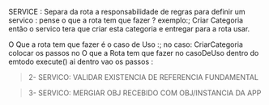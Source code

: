 SERVICE : Separa da rota a responsabilidade de regras
para definir um servico : pense o que a rota tem que fazer ? exemplo:; Criar Categoria
então o servico tera que criar esta categoria e entregar para a rota usar.

O Que a rota tem que fazer é o caso de Uso :; no caso: CriarCategoria
colocar os passos no O que a Rota tem que fazer no casoDeUso dentro do emtodo execute()
ai dentro vao os passos :
> 2- SERVICO: VALIDAR EXISTENCIA DE REFERENCIA FUNDAMENTAL

> 3- SERVICO: MERGIAR OBJ RECEBIDO COM OBJ/INSTANCIA DA APP